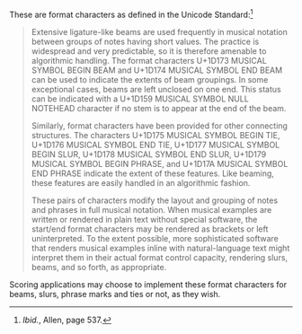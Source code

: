 These are format characters as defined in the Unicode Standard:[^1]

> Extensive ligature-like beams are used frequently in musical notation
> between groups of notes having short values. The practice is widespread
> and very predictable, so it is therefore amenable to algorithmic
> handling. The format characters U+1D173 MUSICAL SYMBOL BEGIN BEAM and
> U+1D174 MUSICAL SYMBOL END BEAM can be used to indicate the extents of
> beam groupings. In some exceptional cases, beams are left unclosed on
> one end. This status can be indicated with a U+1D159 MUSICAL SYMBOL NULL
> NOTEHEAD character if no stem is to appear at the end of the beam.
>
> Similarly, format characters have been provided for other connecting
> structures. The characters U+1D175 MUSICAL SYMBOL BEGIN TIE, U+1D176
> MUSICAL SYMBOL END TIE, U+1D177 MUSICAL SYMBOL BEGIN SLUR, U+1D178
> MUSICAL SYMBOL END SLUR, U+1D179 MUSICAL SYMBOL BEGIN PHRASE, and
> U+1D17A MUSICAL SYMBOL END PHRASE indicate the extent of these features.
> Like beaming, these features are easily handled in an algorithmic
> fashion.
>
> These pairs of characters modify the layout and grouping of notes and
> phrases in full musical notation. When musical examples are written or
> rendered in plain text without special software, the start/end format
> characters may be rendered as brackets or left uninterpreted. To the
> extent possible, more sophisticated software that renders musical
> examples inline with natural-language text might interpret them in their
> actual format control capacity, rendering slurs, beams, and so forth, as
> appropriate.

Scoring applications may choose to implement these format characters for
beams, slurs, phrase marks and ties or not, as they wish.

[^1]: *Ibid.*, Allen, page 537.
